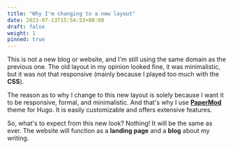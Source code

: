 ```yaml
---
title: "Why I'm changing to a new layout"
date: 2023-07-13T15:54:53+08:00
draft: false
weight: 1
pinned: true
---
```


This is not a new blog or website, and I'm still using the same domain as the previous one. The old layout in my opinion looked fine, it was minimalistic, but it was not that responsive (mainly because I played too much with the **CSS**).

The reason as to why I change to this new layout is solely because I want it to be responsive, formal, and minimalistic. And that's why I use [**PaperMod**](https://github.com/adityatelange/hugo-PaperMod/) theme for Hugo. It is easily customizable and offers extensive features.

So, what's to expect from this new look? Nothing! It will be the same as ever. The website will function as a **landing page** and a **blog** about my writing.